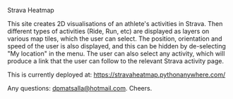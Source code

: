 Strava Heatmap

This site creates 2D visualisations of an athlete's activities in Strava. Then different types of activities (Ride, Run, etc) are displayed as layers on various map tiles, which the user can select. The position, orientation and speed of the user is also displayed, and this can be hidden by de-selecting "My location" in the menu. The user can also select any activity, which will produce a link that the user can follow to the relevant Strava activity page.

This is currently deployed at:  https://stravaheatmap.pythonanywhere.com/

Any questions:  dpmatsalla@hotmail.com.  Cheers.
